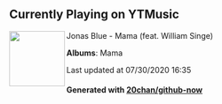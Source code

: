 ## Currently Playing on YTMusic

[<img align="left" width="100" src="https://lh3.googleusercontent.com/Z0Piw6xWbl7nl5swNnXTSnwILM1FErCmAYAI9HXjeTPy8xSetHyrnWY1HACt5aT1i2tP7VopJdeICj_p">](https://music.youtube.com/channel/UC9TtDYU2xYw98fHJS2l6Egw)

Jonas Blue - Mama (feat. William Singe)

**Albums**: Mama

Last updated at 07/30/2020 16:35

#### Generated with [20chan/github-now](https://github.com/20chan/github-now)


<!--
**20chan/20chan** is a ✨ _special_ ✨ repository because its `README.md` (this file) appears on your GitHub profile.

Here are some ideas to get you started:

- 🔭 I’m currently working on ...
- 🌱 I’m currently learning ...
- 👯 I’m looking to collaborate on ...
- 🤔 I’m looking for help with ...
- 💬 Ask me about ...
- 📫 How to reach me: ...
- 😄 Pronouns: ...
- ⚡ Fun fact: ...
-->
